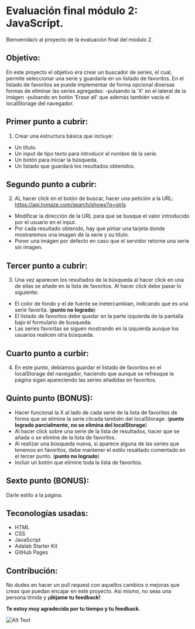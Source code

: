 
# Evaluación final módulo 2: JavaScript.
Bienvenida/o al proyecto de la evaluación final del módulo 2. 

## Objetivo:

En este proyecto el objetivo era crear un buscador de series, el cual, permite seleccionar una serie y guardarla en un listado de favoritos. 
En el listado de favoritos se puede implementar de forma opcional diversas formas de eliminar las series agregadas:
-pulsando la 'X' en el lateral de la imágen
-pulsando en botón 'Erase all' que además también vacía el localStorage del navegador.

## Primer punto a cubrir: 

1. Crear una estructura básica que incluye: 
- Un título.
- Un input de tipo texto para introducir el nombre de la serie.
- Un botón para iniciar la búsqueda.
- Un listado que guardará los resultados obtenidos.

## Segundo punto a cubrir:

2. AL hacer click en el botón de buscar, hacer una petición a la URL: https://api.tvmaze.com/search/shows?q=girls
- Modificar la dirección de la URL para que se busque el valor introducido por el usuario en el input.
- Por cada resultado obtenido, hay que pintar una tarjeta donde mostraremos una imagen de la serie y su título.
- Poner una imágen por defecto en caso que el servidor retorne una serie sin imagen.

## Tercer punto a cubrir: 
3. Una vez aparecen los resultados de la búsqueda al hacer click en una de ellas se añade en la lista de favoritos. Al hacer click debe pasar lo siguiente: 
- El color de fondo y el de fuente se inetercambian, indicando que es una serie favorita. (**punto no logrado**)
- El listado de favoritos debe quedar en la parte izquierda de la pantalla bajo el formulario de busqueda. 
- Las series favoritas se siguen mostrando en la izquierda aunque los usuarios realicen otra búsqueda.

## Cuarto punto a curbir: 
4. En este punto, debíamos guardar el listado de favoritos en el localStorage del navegador, haciendo que aunque se refresque la página sigan apareciendo las series añadidas en favoritos.

## Quinto punto (BONUS): 
- Hacer funcional la X al lado de cada serie de la lista de favoritos de forma que se elimine la serie clicada también del localStorage. (**punto logrado parcialmente, no se elimina del localStorage**)
- Al hacer click sobre una serie de la lista de resultados, hacer que se añada o se elimine de la lista de favoritos.
- Al realizar una búsqueda nueva, si aparece alguna de las series que tenemos en favoritos, debe mantener el estilo resaltado comentado en el tercer punto. (**punto no logrado**)
- Incluir un botón que elimine toda la lista de favoritos.

## Sexto punto (BONUS):
Darle estilo a la página.

## Teconologías usadas: 

- HTML
- CSS
- JavaScript
- Adalab Starter Kit
- GitHub Pages

## Contribución: 
No dudes en hacer un pull request con aquellos cambios o mejoras que creas que puedan encajar en este proyecto. 
Así mismo, no seas una persona tímida y **¡déjame tu feedback!**

**Te estoy muy agradecida por tu tiempo y tu feedback.**


![Alt Text](https://media.giphy.com/media/cPRerhEQe5I0RTspX3/giphy.gif)





